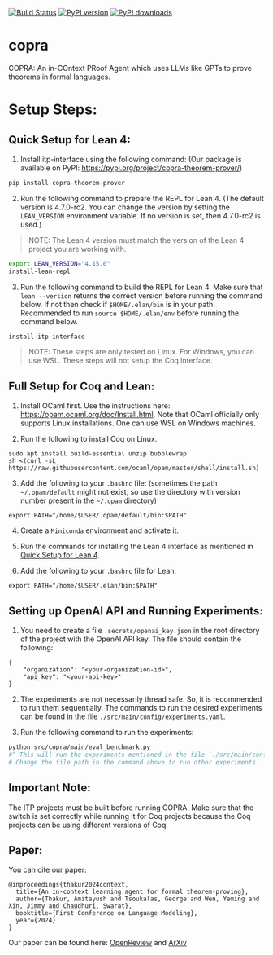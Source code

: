 [![Build Status](https://github.com/trishullab/copra/actions/workflows/ci.yaml/badge.svg)](https://github.com/trishullab/copra/actions/workflows/ci.yaml)
[![PyPI version](https://img.shields.io/pypi/v/copra-theorem-prover.svg)](https://pypi.org/project/copra-theorem-prover/)
[![PyPI downloads](https://img.shields.io/pypi/dm/copra-theorem-prover.svg)](https://pypi.org/project/copra-theorem-prover/)
# copra
COPRA: An in-COntext PRoof Agent which uses LLMs like GPTs to prove theorems in formal languages.

# Setup Steps:
## Quick Setup for Lean 4:
1. Install itp-interface using the following command: (Our package is available on PyPI: https://pypi.org/project/copra-theorem-prover/)
```bash
pip install copra-theorem-prover
```

2. Run the following command to prepare the REPL for Lean 4. (The default version is 4.7.0-rc2. You can change the version by setting the `LEAN_VERSION` environment variable. If no version is set, then 4.7.0-rc2 is used.)
>NOTE: The Lean 4 version must match the version of the Lean 4 project you are working with.
```bash
export LEAN_VERSION="4.15.0"
install-lean-repl
```

3. Run the following command to build the REPL for Lean 4. Make sure that `lean --version` returns the correct version before running the command below. If not then check if `$HOME/.elan/bin` is in your path. Recommended to run `source $HOME/.elan/env` before running the command below.
```bash
install-itp-interface
```

>NOTE: These steps are only tested on Linux. For Windows, you can use WSL. These steps will not setup the Coq interface.

## Full Setup for Coq and Lean:
1. Install OCaml first. Use the instructions here: https://opam.ocaml.org/doc/Install.html. Note that OCaml officially only supports Linux installations. One can use WSL on Windows machines.

2. Run the following to install Coq on Linux.
```
sudo apt install build-essential unzip bubblewrap
sh <(curl -sL https://raw.githubusercontent.com/ocaml/opam/master/shell/install.sh)
```

3. Add the following to your `.bashrc` file: (sometimes the path `~/.opam/default` might not exist, so use the directory with version number present in the `~/.opam` directory)
```
export PATH="/home/$USER/.opam/default/bin:$PATH"
```

4. Create a `Miniconda` environment and activate it.

5. Run the commands for installing the Lean 4 interface as mentioned in [Quick Setup for Lean 4](#quick-setup-for-lean-4).

6. Add the following to your `.bashrc` file for Lean:
```
export PATH="/home/$USER/.elan/bin:$PATH"
```

## Setting up OpenAI API and Running Experiments:
1. You need to create a file `.secrets/openai_key.json` in the root directory of the project with the OpenAI API key. The file should contain the following:
```
{
    "organization": "<your-organization-id>",
    "api_key": "<your-api-key>"
}
```

2. The experiments are not necessarily thread safe. So, it is recommended to run them sequentially. The commands to run the desired experiments can be found in the file `./src/main/config/experiments.yaml`.

3. Run the following command to run the experiments:
```bash
python src/copra/main/eval_benchmark.py
#^ This will run the experiments mentioned in the file `./src/main/config/experiments.yaml`.
# Change the file path in the command above to run other experiments.
```

## Important Note:
The ITP projects must be built before running COPRA. Make sure that the switch is set correctly while running it for Coq projects because the Coq projects can be using different versions of Coq. 

## Paper:
You can cite our paper:
```
@inproceedings{thakur2024context,
  title={An in-context learning agent for formal theorem-proving},
  author={Thakur, Amitayush and Tsoukalas, George and Wen, Yeming and Xin, Jimmy and Chaudhuri, Swarat},
  booktitle={First Conference on Language Modeling},
  year={2024}
}
```
Our paper can be found here: [OpenReview](https://openreview.net/forum?id=V7HRrxXUhN#discussion) and [ArXiv](https://arxiv.org/abs/2310.04353)
